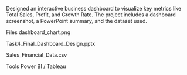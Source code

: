 Designed an interactive business dashboard to visualize key metrics like Total Sales, Profit, and Growth Rate.
The project includes a dashboard screenshot, a PowerPoint summary, and the dataset used.

Files
dashboard_chart.png

Task4_Final_Dashboard_Design.pptx

Sales_Financial_Data.csv

Tools
Power BI / Tableau

